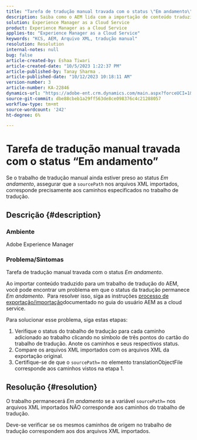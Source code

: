 ```yaml
---
title: "Tarefa de tradução manual travada com o status \"Em andamento\""
description: Saiba como o AEM lida com a importação de conteúdo traduzido e por que o status da tradução fica preso "Em andamento".
solution: Experience Manager as a Cloud Service
product: Experience Manager as a Cloud Service
applies-to: "Experience Manager as a Cloud Service"
keywords: "KCS, AEM, Arquivo XML, tradução manual"
resolution: Resolution
internal-notes: null
bug: false
article-created-by: Eshaa Tiwari
article-created-date: "10/5/2023 1:22:37 PM"
article-published-by: Tanay Sharma .
article-published-date: "10/12/2023 10:18:11 AM"
version-number: 3
article-number: KA-22846
dynamics-url: "https://adobe-ent.crm.dynamics.com/main.aspx?forceUCI=1&pagetype=entityrecord&etn=knowledgearticle&id=fe0bc93f-8263-ee11-be6e-6045bd0061cb"
source-git-commit: dbe88cbeb1a29ff563de8ce098376c4c21288057
workflow-type: tm+mt
source-wordcount: '242'
ht-degree: 6%

---
```


# Tarefa de tradução manual travada com o status “Em andamento”


Se o trabalho de tradução manual ainda estiver preso ao status *Em andamento*, assegurar que a `sourcePath` nos arquivos XML importados, corresponde precisamente aos caminhos especificados no trabalho de tradução.

## Descrição {#description}


### Ambiente

Adobe Experience Manager



### Problema/Sintomas

Tarefa de tradução manual travada com o status *Em andamento*.

Ao importar conteúdo traduzido para um trabalho de tradução do AEM, você pode encontrar um problema em que o status da tradução permanece *Em andamento*.  Para resolver isso, siga as instruções [processo de exportação/importação](https://experienceleague.adobe.com/docs/experience-manager-cloud-service/content/sites/administering/reusing-content/translation/managing-projects.html#import-export)documentado no guia do usuário AEM as a cloud service.



Para solucionar esse problema, siga estas etapas:



1. Verifique o status do trabalho de tradução para cada caminho adicionado ao trabalho clicando no símbolo de três pontos do cartão do trabalho de tradução. Anote os caminhos e seus respectivos status.
2. Compare os arquivos XML importados com os arquivos XML da exportação original.
3. Certifique-se de que o `sourcePath=` no elemento translationObjectFile corresponde aos caminhos vistos na etapa 1.





## Resolução {#resolution}


O trabalho permanecerá *Em andamento* se a variável `sourcePath=` nos arquivos XML importados NÃO corresponde aos caminhos do trabalho de tradução.

Deve-se verificar se os mesmos caminhos de origem no trabalho de tradução correspondem aos dos arquivos XML importados.
